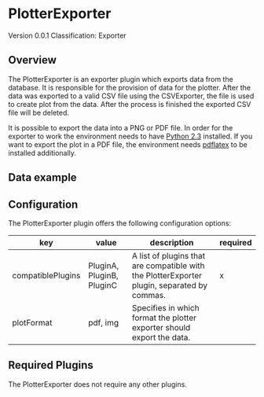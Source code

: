 # PlotterExporter
Version 0.0.1
Classification: Exporter

Overview
-----
The PlotterExporter is an exporter plugin which exports data from the database. It is responsible for the provision of data for the plotter. After the data was exported to a valid CSV file using the CSVExporter, the file is used to create plot from the data. After the process is finished the exported CSV file will be deleted.

It is possible to export the data into a PNG or PDF file. 
In order for the exporter to work the environment needs to have [Python 2.3](https://www.python.org/download/releases/2.3/) installed.
If you want to export the plot in a PDF file, the environment needs [pdflatex](https://www.latex-project.org/get/#tex-distributions) to be installed additionally.

Data example
-----

Configuration
-----
The PlotterExporter plugin offers the following configuration options:

| key  | value | description | required |
| ------------- | ------------- |  ------------- | ------------- |
| compatiblePlugins | PluginA, PluginB, PluginC | A list of plugins that are compatible with the PlotterExporter plugin, separated by commas. | x |
| plotFormat | pdf, img | Specifies in which format the plotter exporter should export the data. |  |

Required Plugins
-----
The PlotterExporter does not require any other plugins.


 